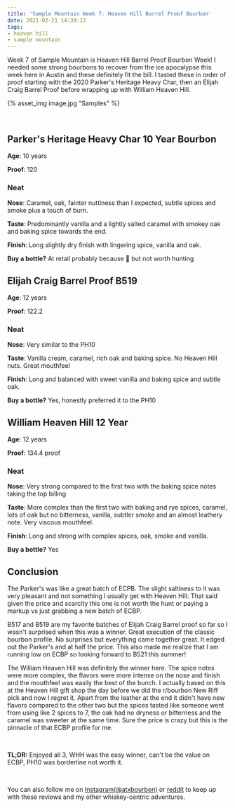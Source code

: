 ```yaml
---
title: 'Sample Mountain Week 7: Heaven Hill Barrel Proof Bourbon'
date: 2021-02-21 14:39:13
tags:
- heaven hill
- sample mountain
---
```


Week 7 of Sample Mountain is Heaven Hill Barrel Proof Bourbon Week! I needed some strong bourbons to recover from the ice apocalypse this week here in Austin and these definitely fit the bill. I tasted these in order of proof starting with the 2020 Parker's Heritage Heavy Char, then an Elijah Craig Barrel Proof before wrapping up with William Heaven Hill.

{% asset_img image.jpg "Samples" %}

&nbsp;


## Parker's Heritage Heavy Char 10 Year Bourbon

**Age**: 10 years

**Proof**: 120

### Neat
**Nose**: Caramel, oak, fainter nuttiness than I expected, subtle spices and smoke plus a touch of burn.

**Taste**: Predominantly vanilla and a lightly salted caramel with smokey oak and baking spice towards the end.

**Finish**:  Long slightly dry finish with lingering spice, vanilla and oak.

**Buy a bottle?** At retail probably because 🥔 but not worth hunting

## Elijah Craig Barrel Proof B519

**Age**: 12 years

**Proof**: 122.2

### Neat
**Nose**: Very similar to the PH10

**Taste**: Vanilla cream, caramel, rich oak and baking spice. No Heaven Hill nuts. Great mouthfeel

**Finish**: Long and balanced with sweet vanilla and baking spice and subtle oak.

**Buy a bottle?** Yes, honestly preferred it to the PH10

## William Heaven Hill 12 Year

**Age**: 12 years

**Proof**: 134.4 proof

### Neat
**Nose**: Very strong compared to the first two with the baking spice notes taking the top billing 

**Taste**: More complex than the first two with baking and rye spices, caramel, lots of oak but no bitterness, vanilla, subtler smoke and an almost leathery note. Very viscous mouthfeel. 

**Finish**: Long and strong with complex spices, oak, smoke and vanilla.

**Buy a bottle?** Yes


## Conclusion

The Parker's was like a great batch of ECPB. The slight saltiness to it was very pleasant and not something I usually get with Heaven Hill. That said given the price and scarcity this one is not worth the hunt or paying a markup vs just grabbing a new batch of ECBP.

B517 and B519 are my favorite batches of Elijah Craig Barrel proof so far so I wasn't surprised when this was a winner. Great execution of the classic bourbon profile. No surprises but everything came together great. It edged out the Parker's and at half the price. This also made me realize that I am running low on ECBP so looking forward to B521 this summer!

The William Heaven Hill was definitely the winner here. The spice notes were more complex, the flavors were more intense on the nose and finish and the mouthfeel was easily the best of the bunch. I actually based on this at the Heaven Hill gift shop the day before we did the r/bourbon New Riff pick and now I regret it. Apart from the leather at the end it didn't have new flavors compared to the other two but the spices tasted like someone went from using like 2 spices to 7, the oak had no dryness or bitterness and the caramel was sweeter at the same time. Sure the price is crazy but this is the pinnacle of that ECBP profile for me.

&nbsp;

**TL;DR:** Enjoyed all 3, WHH was the easy winner, can't be the value on ECBP, PH10 was borderline not worth it.

&nbsp;

You can also follow me on [Instagram(@atxbourbon)](https://www.instagram.com/atxbourbon/) or [reddit](https://www.reddit.com/r/atxbourbon/) to keep up with these reviews and my other whiskey-centric adventures.